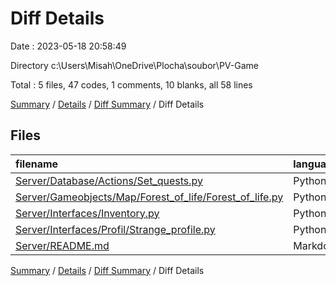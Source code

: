 # Diff Details

Date : 2023-05-18 20:58:49

Directory c:\\Users\\Misah\\OneDrive\\Plocha\\soubor\\PV-Game

Total : 5 files,  47 codes, 1 comments, 10 blanks, all 58 lines

[Summary](results.md) / [Details](details.md) / [Diff Summary](diff.md) / Diff Details

## Files
| filename | language | code | comment | blank | total |
| :--- | :--- | ---: | ---: | ---: | ---: |
| [Server/Database/Actions/Set_quests.py](/Server/Database/Actions/Set_quests.py) | Python | 8 | 1 | 1 | 10 |
| [Server/Gameobjects/Map/Forest_of_life/Forest_of_life.py](/Server/Gameobjects/Map/Forest_of_life/Forest_of_life.py) | Python | 3 | 0 | 0 | 3 |
| [Server/Interfaces/Inventory.py](/Server/Interfaces/Inventory.py) | Python | 13 | 0 | 6 | 19 |
| [Server/Interfaces/Profil/Strange_profile.py](/Server/Interfaces/Profil/Strange_profile.py) | Python | 0 | 0 | -1 | -1 |
| [Server/README.md](/Server/README.md) | Markdown | 23 | 0 | 4 | 27 |

[Summary](results.md) / [Details](details.md) / [Diff Summary](diff.md) / Diff Details